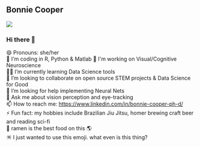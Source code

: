 ## Bonnie Cooper
![](https://media-exp1.licdn.com/dms/image/C5616AQGLr1taF-uqKA/profile-displaybackgroundimage-shrink_200_800/0/1545947736690?e=1622678400&v=beta&t=UVr-dK-jIwSSiwCHO_z36ZDQiqLraT4Q4_gEBsOZiOM)

### Hi there 👋
😄 Pronouns: she/her  
👾 I'm coding in R, Python & Matlab
🧠 I'm working on Visual/Cognitive Neuroscience   
🦄🥷 I’m currently learning Data Science tools  
👯 I’m looking to collaborate on open source STEM projects & Data Science for Good  
🤔 I’m looking for help implementing Neural Nets  
💬 Ask me about vision perception and eye-tracking  
📫 How to reach me: https://www.linkedin.com/in/bonnie-cooper-ph-d/  
⚡ Fun fact: my hobbies include Brazilian Jiu Jitsu, homer brewing craft beer and reading sci-fi  
🍜 ramen is the best food on this 🌎  
🪅 I just wanted to use this emoji. what even is this thing?

<!--
**SmilodonCub/SmilodonCub** is a ✨ _special_ ✨ repository because its `README.md` (this file) appears on your GitHub profile.

Here are some ideas to get you started:

-->
